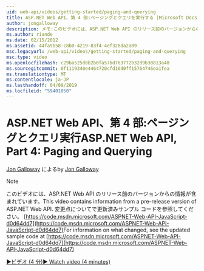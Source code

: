 ```yaml
---
uid: web-api/videos/getting-started/paging-and-querying
title: ASP.NET Web API、第 4 部:ページングとクエリを実行する |Microsoft Docs
author: jongalloway
description: メモ:このビデオには、ASP.NET Web API のリリース前のバージョンからの情報が含まれています。
ms.author: riande
ms.date: 02/15/2012
ms.assetid: 44fa9b58-c8b0-4219-83f4-4ef328da2a09
msc.legacyurl: /web-api/videos/getting-started/paging-and-querying
msc.type: video
ms.openlocfilehash: c29ba525d8b2b0fa57bd763772b32d9b38813a48
ms.sourcegitcommit: 0f1119340e4464720cfd16d0ff15764746ea1fea
ms.translationtype: MT
ms.contentlocale: ja-JP
ms.lasthandoff: 04/09/2019
ms.locfileid: "59401050"
---
```

# <a name="aspnet-web-api-part-4-paging-and-querying"></a><span data-ttu-id="3312e-103">ASP.NET Web API、第 4 部:ページングとクエリ実行</span><span class="sxs-lookup"><span data-stu-id="3312e-103">ASP.NET Web API, Part 4: Paging and Querying</span></span>

<span data-ttu-id="3312e-104">[Jon Galloway](https://github.com/jongalloway) による</span><span class="sxs-lookup"><span data-stu-id="3312e-104">by [Jon Galloway](https://github.com/jongalloway)</span></span>

> [!NOTE]
> <span data-ttu-id="3312e-105">このビデオには、ASP.NET Web API のリリース前のバージョンからの情報が含まれています。</span><span class="sxs-lookup"><span data-stu-id="3312e-105">This video contains information from a pre-release version of ASP.NET Web API.</span></span> <span data-ttu-id="3312e-106">変更点についてで更新済みサンプル コードを参照してください。 [https://code.msdn.microsoft.com/ASPNET-Web-API-JavaScript-d0d64dd7](https://code.msdn.microsoft.com/ASPNET-Web-API-JavaScript-d0d64dd7)</span><span class="sxs-lookup"><span data-stu-id="3312e-106">For information on what changed, see the updated sample code at [https://code.msdn.microsoft.com/ASPNET-Web-API-JavaScript-d0d64dd7](https://code.msdn.microsoft.com/ASPNET-Web-API-JavaScript-d0d64dd7)</span></span>

[<span data-ttu-id="3312e-107">&#9654;ビデオ (4 分)</span><span class="sxs-lookup"><span data-stu-id="3312e-107">&#9654; Watch video (4 minutes)</span></span>](https://channel9.msdn.com/Blogs/ASP-NET-Site-Videos/paging-and-querying)
